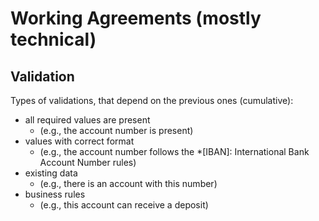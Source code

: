 # Working Agreements (mostly technical)

## Validation

Types of validations, that depend on the previous ones (cumulative):
  * all required values are present
    * (e.g., the account number is present)
  * values with correct format
    * (e.g., the account number follows the *[IBAN]: International Bank Account Number
  rules)
  * existing data
    * (e.g., there is an account with this number)
  * business rules
    * (e.g., this account can receive a deposit)
